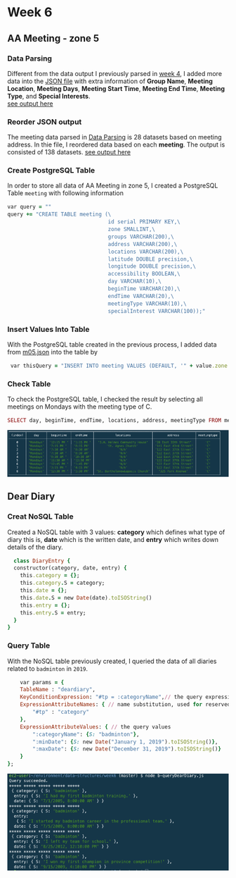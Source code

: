 # Week 6
## AA Meeting - zone 5
### Data Parsing
Different from the data output I previously parsed in [week 4](https://github.com/yiranni/data-structures/blob/master/data-structures/week4/data/AA-data-m05.json), I added more data into the [JSON file]() with extra information of **Group Name**, **Meeting Location**, **Meeting Days**, **Meeting Start Time**, **Meeting End Time**, **Meeting Type**, and **Special Interests**.
<br />
[see output here](https://github.com/yiranni/data-structures/blob/master/data-structures/week6/data/m05meeting.json)
### Reorder JSON output
The meeting data parsed in [Data Parsing](https://github.com/yiranni/data-structures/blob/master/data-structures/week6/data/m05meeting.json) is 28 datasets based on meeting address. In thie file, I reordered data based on each **meeting**. The output is consisted of 138 datasets.
[see output here](https://github.com/yiranni/data-structures/blob/master/data-structures/week6/data/m05.json)

### Create PostgreSQL Table
In order to store all data of AA Meeting in zone 5, I created a PostgreSQL Table `meeting` with following information
```ruby
var query = ""
query += "CREATE TABLE meeting (\
                                id serial PRIMARY KEY,\
                                zone SMALLINT,\
                                groups VARCHAR(200),\
                                address VARCHAR(200),\
                                locations VARCHAR(200),\
                                latitude DOUBLE precision,\
                                longitude DOUBLE precision,\
                                accessibility BOOLEAN,\
                                day VARCHAR(10),\
                                beginTime VARCHAR(20),\
                                endTime VARCHAR(20),\
                                meetingType VARCHAR(10),\
                                specialInterest VARCHAR(100));"
```

### Insert Values Into Table
With the PostgreSQL table created in the previous process, I added data from [m05.json](https://github.com/yiranni/data-structures/blob/master/data-structures/week6/data/m05.json) into the table by

```ruby
 var thisQuery = "INSERT INTO meeting VALUES (DEFAULT, '" + value.zone + "', '" + value.group + "', '" + value.address + "', '"+ value.locations + "', '" + value.latitude + "', '" + value.longitude + "', '" + value.accessibility + "', '"+value.day + "', '" + value.beginTime + "', '" + value.endTime + "', '" + value.meetingType + "', '" + value.specialInterest + "');";
```

### Check Table
To check the PostgreSQL table, I checked the result by selecting all meetings on Mondays with the meeting type of C.
```ruby
SELECT day, beginTime, endTime, locations, address, meetingType FROM meeting WHERE day = 'Mondays' and meetingType = 'C';
```
![postgresql sample output](https://github.com/yiranni/data-structures/blob/master/data-structures/week6/img/aameeting05.png)


## Dear Diary
### Creat NoSQL Table
Created a NoSQL table with 3 values: **category** which defines what type of diary this is, **date** which is the  written date, and **entry** which writes down details of the diary.
```ruby
  class DiaryEntry {
  constructor(category, date, entry) {
    this.category = {};
    this.category.S = category;
    this.date = {}; 
    this.date.S = new Date(date).toISOString()
    this.entry = {};
    this.entry.S = entry;
  }
}
```

### Query Table
With the NoSQL table previously created, I queried the data of all diaries related to `badminton` in `2019`.
```ruby
    var params = {
    TableName : "deardiary",
    KeyConditionExpression: "#tp = :categoryName",// the query expression
    ExpressionAttributeNames: { // name substitution, used for reserved words in DynamoDB
        "#tp" : "category"
    },
    ExpressionAttributeValues: { // the query values
        ":categoryName": {S: "badminton"},
        ":minDate": {S: new Date("January 1, 2019").toISOString()},
        ":maxDate": {S: new Date("December 31, 2019").toISOString()}
    }
};
```
![deardiary output](https://github.com/yiranni/data-structures/blob/master/data-structures/week6/img/deardiary.png)